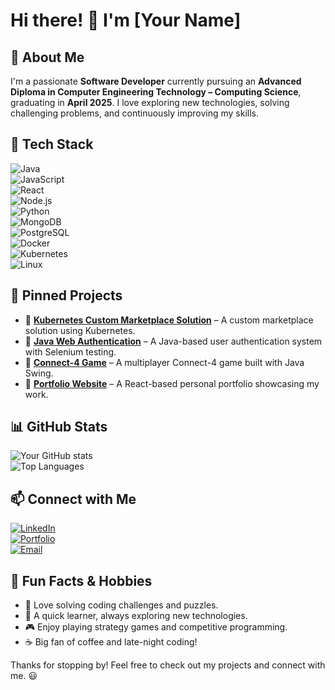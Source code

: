 # Hi there! 👋 I'm [Your Name]  

## 🚀 About Me  
I'm a passionate **Software Developer** currently pursuing an **Advanced Diploma in Computer Engineering Technology – Computing Science**, graduating in **April 2025**. I love exploring new technologies, solving challenging problems, and continuously improving my skills.  

## 🔧 Tech Stack  
![Java](https://img.shields.io/badge/Java-007396?style=for-the-badge&logo=java&logoColor=white)  
![JavaScript](https://img.shields.io/badge/JavaScript-F7DF1E?style=for-the-badge&logo=javascript&logoColor=black)  
![React](https://img.shields.io/badge/React-61DAFB?style=for-the-badge&logo=react&logoColor=black)  
![Node.js](https://img.shields.io/badge/Node.js-339933?style=for-the-badge&logo=nodedotjs&logoColor=white)  
![Python](https://img.shields.io/badge/Python-3776AB?style=for-the-badge&logo=python&logoColor=white)  
![MongoDB](https://img.shields.io/badge/MongoDB-47A248?style=for-the-badge&logo=mongodb&logoColor=white)  
![PostgreSQL](https://img.shields.io/badge/PostgreSQL-336791?style=for-the-badge&logo=postgresql&logoColor=white)  
![Docker](https://img.shields.io/badge/Docker-2496ED?style=for-the-badge&logo=docker&logoColor=white)  
![Kubernetes](https://img.shields.io/badge/Kubernetes-326CE5?style=for-the-badge&logo=kubernetes&logoColor=white)  
![Linux](https://img.shields.io/badge/Linux-FCC624?style=for-the-badge&logo=linux&logoColor=black)  

## 📌 Pinned Projects  
- 🔹 [**Kubernetes Custom Marketplace Solution**](https://github.com/your-username/kubernetes-marketplace) – A custom marketplace solution using Kubernetes.  
- 🔹 [**Java Web Authentication**](https://github.com/your-username/java-authentication) – A Java-based user authentication system with Selenium testing.  
- 🔹 [**Connect-4 Game**](https://github.com/your-username/connect4) – A multiplayer Connect-4 game built with Java Swing.  
- 🔹 [**Portfolio Website**](https://github.com/your-username/portfolio) – A React-based personal portfolio showcasing my work.  

## 📊 GitHub Stats  
![Your GitHub stats](https://github-readme-stats.vercel.app/api?username=your-username&show_icons=true&theme=tokyonight)  
![Top Languages](https://github-readme-stats.vercel.app/api/top-langs/?username=your-username&layout=compact&theme=tokyonight)  

## 📫 Connect with Me  
[![LinkedIn](https://img.shields.io/badge/LinkedIn-0077B5?style=for-the-badge&logo=linkedin&logoColor=white)](https://www.linkedin.com/in/your-profile)  
[![Portfolio](https://img.shields.io/badge/Portfolio-000?style=for-the-badge&logo=vercel&logoColor=white)](https://yourportfolio.com)  
[![Email](https://img.shields.io/badge/Email-D14836?style=for-the-badge&logo=gmail&logoColor=white)](mailto:your-email@gmail.com)  

## 🎯 Fun Facts & Hobbies  
- 🧩 Love solving coding challenges and puzzles.  
- 🚀 A quick learner, always exploring new technologies.  
- 🎮 Enjoy playing strategy games and competitive programming.  
- ☕ Big fan of coffee and late-night coding!  

Thanks for stopping by! Feel free to check out my projects and connect with me. 😃  
